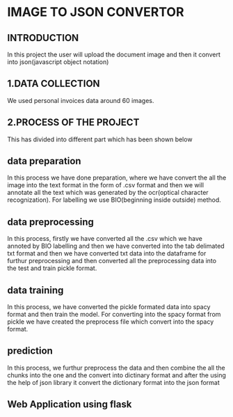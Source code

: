 # IMAGE TO JSON CONVERTOR

## INTRODUCTION

In this project the user will upload the document image and then it convert into json(javascript object notation)

## 1.DATA COLLECTION

We used personal invoices data around 60 images.

## 2.PROCESS OF THE PROJECT

This has divided into different part which has been shown below

## data preparation

In this process we have done preparation, where we have convert the all the image into the text format in the form of .csv format and then we will annotate all the text which was generated by the ocr(optical character recognization). For labelling we use BIO(beginning inside outside) method.

## data preprocessing
In this process, firstly we have converted all the .csv which we have annoted by BIO labelling and then we have converted into the tab delimated txt format
and then we have converted txt data into the dataframe for furthur preprocessing and then converted all the preprocessing data into the test and train pickle format.

## data training
In this process, we have converted the pickle formated data into spacy format and then train the model. For converting into the spacy format from pickle we have created the preprocess file which convert into the spacy format. 

## prediction
In this process, we furthur preprocess the data and then combine the all the chunks into the one and the convert into dictinary format and after the using the help of json library it convert the dictionary format into the json format

## Web Application using flask
